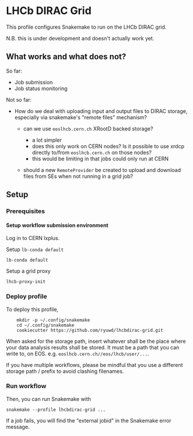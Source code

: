 # LHCb DIRAC Grid

This profile configures Snakemake to run on the LHCb DIRAC grid.

N.B. this is under development and doesn't actually work yet.

## What works and what does not?

So far:

- Job submission
- Job status monitoring

Not so far:

- How do we deal with uploading input and output files to DIRAC storage, especially via snakemake's "remote files" mechanism?
    - can we use `eoslhcb.cern.ch` XRootD backed storage?
        - a lot simpler
        - does this only work on CERN nodes? Is it possible to use xrdcp directly to/from `eoslhcb.cern.ch` on those nodes?
        - this would be limiting in that jobs could only run at CERN

    - should a new `RemoteProvider` be created to upload and download files from SEs when not running in a grid job?

## Setup

### Prerequisites

#### Setup workflow submission environment

Log in to CERN lxplus.

Setup `lb-conda default`

```
lb-conda default
```

Setup a grid proxy
```
lhcb-proxy-init
```

### Deploy profile

To deploy this profile,
```
    mkdir -p ~/.config/snakemake
    cd ~/.config/snakemake
    cookiecutter https://github.com/ryuwd/lhcbdirac-grid.git
```

When asked for the storage path, insert whatever shall be the place where your data analysis results shall be stored. It must be a path that you can write to, on EOS. e.g. `eoslhcb.cern.ch//eos/lhcb/user/...`.

If you have multiple workflows, please be mindful that you use a different storage path / prefix to avoid clashing filenames.

### Run workflow
Then, you can run Snakemake with
```
snakemake --profile lhcbdirac-grid ...
```

If a job fails, you will find the "external jobid" in the Snakemake error message.

